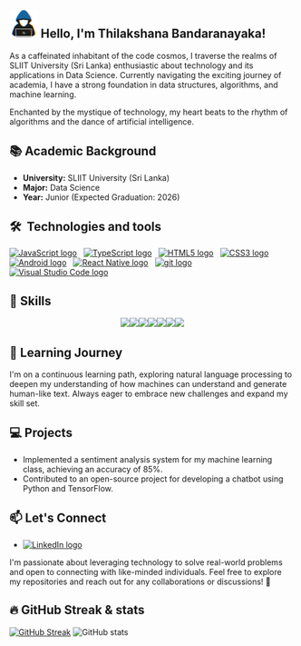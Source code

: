 
## <picture><img src = "https://github.com/0xAbdulKhalid/0xAbdulKhalid/raw/main/assets/mdImages/about_me.gif" width = 50px></picture> Hello, I'm Thilakshana Bandaranayaka!

As a caffeinated inhabitant of the code cosmos, I traverse the realms of SLIIT University (Sri Lanka)  enthusiastic about technology and its applications in Data Science. 
Currently navigating the exciting journey of academia, I have a strong foundation in data structures, algorithms, and machine learning.

 Enchanted by the mystique of technology, my heart beats to the rhythm of algorithms and the dance of artificial intelligence.

## 📚 Academic Background
- **University:** SLIIT University (Sri Lanka)
- **Major:** Data Science
- **Year:** Junior (Expected Graduation: 2026)

## 🛠  Technologies and tools

<a name="learning-now"></a>

[<img src="https://img.shields.io/badge/JavaScript-282C34?logo=javascript&logoColor=F7DF1E" alt="JavaScript logo" title="JavaScript" height="25" />][tech_tools_anchor]
&nbsp;
[<img src="https://img.shields.io/badge/TypeScript-282C34?logo=typescript&logoColor=3178C6" alt="TypeScript logo" title="TypeScript" height="25" />][tech_tools_anchor]
&nbsp;
[<img src="https://img.shields.io/badge/HTML5-282C34?logo=html5&logoColor=E34F26" alt="HTML5 logo" title="HTML5" height="25" />][tech_tools_anchor]
&nbsp;
[<img src="https://img.shields.io/badge/CSS3-282C34?logo=css3&logoColor=1572B6" alt="CSS3 logo" title="CSS3" height="25" />][tech_tools_anchor]
&nbsp;
[<img src="https://img.shields.io/badge/Android-282C34?logo=android&logoColor=3DDC84" alt="Android logo" title="Android" height="25" />][tech_tools_anchor]
&nbsp;
[<img src="https://img.shields.io/badge/React Native-282C34?logo=react&logoColor=61DAFB" alt="React Native logo" title="React Native" height="25" />][tech_tools_anchor]
&nbsp;
[<img src="https://img.shields.io/badge/git-282C34?logo=git&logoColor=F05032" alt="git logo" title="git" height="25" />][tech_tools_anchor]
&nbsp;
[<img src="https://img.shields.io/badge/VS%20Code-282C34?logo=visual-studio-code&logoColor=007ACC" alt="Visual Studio Code logo" title="Visual Studio Code" height="25" />][tech_tools_anchor]
&nbsp;

<a name="learning-next"></a>



## 🔧 Skills
 
<p align="center">
  <img src="https://media3.giphy.com/media/ln7z2eWriiQAllfVcn/200w.webp" width="100"><img src="https://i.giphy.com/media/LMt9638dO8dftAjtco/200.webp" width="100"><img src="https://i.giphy.com/media/eNAsjO55tPbgaor7ma/200w.webp" width="100"><img src="https://i.giphy.com/media/VgGthkhUvGgOit7Y9i/200.webp" width="100"><img src="https://media3.giphy.com/media/kdFc8fubgS31b8DsVu/giphy.webp" width="100"><img src="https://i.giphy.com/media/KzJkzjggfGN5Py6nkT/200.webp" width="100"><img src="https://i.giphy.com/media/IdyAQJVN2kVPNUrojM/200.webp" width="100">
</p>



## 🌱 Learning Journey
I'm on a continuous learning path, exploring natural language processing to deepen my understanding of how machines can understand and generate human-like text. Always eager to embrace new challenges and expand my skill set.

## 💻 Projects
- Implemented a sentiment analysis system for my machine learning class, achieving an accuracy of 85%.
- Contributed to an open-source project for developing a chatbot using Python and TensorFlow.

## 📫 Let's Connect
- [<img src="https://img.shields.io/badge/LinkedIn-282C34?logo=linkedin&logoColor=0077B5" alt="LinkedIn logo" title="LinkedIn" height="25" />](https://www.linkedin.com/in/thilakshana-bandaranayaka)

I'm passionate about leveraging technology to solve real-world problems and open to connecting with like-minded individuals. Feel free to explore my repositories and reach out for any collaborations or discussions! 🚀

[tech_tools_anchor]: #bonjour--
[learning_now_anchor]: #learning-now
[learning_next_anchor]: #learning-next

## 🔥 GitHub Streak & stats <br> 
[![GitHub Streak](https://github-readme-streak-stats.herokuapp.com?user=Bandaranayaka&theme=dark&card_width=467)](https://git.io/streak-stats) 
![GitHub stats](https://github-readme-stats.vercel.app/api?username=Bandaranayaka&theme=synthwave&show_icons=true)







